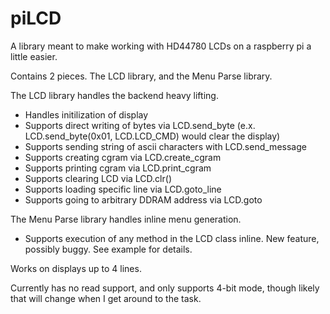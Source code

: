 # piLCD
A library meant to make working with HD44780 LCDs on a raspberry pi a little easier.

Contains 2 pieces. The LCD library, and the Menu Parse library.

The LCD library handles the backend heavy lifting.
- Handles initilization of display
- Supports direct writing of bytes via LCD.send_byte (e.x. LCD.send_byte(0x01, LCD.LCD_CMD) would clear the display)
- Supports sending string of ascii characters with LCD.send_message
- Supports creating cgram via LCD.create_cgram
- Supports printing cgram via LCD.print_cgram
- Supports clearing LCD via LCD.clr()
- Supports loading specific line via LCD.goto_line
- Supports going to arbitrary DDRAM address via LCD.goto

The Menu Parse library handles inline menu generation.
 - Supports execution of any method in the LCD class inline. New feature, possibly buggy. See example for details.
 
Works on displays up to 4 lines.

Currently has no read support, and only supports 4-bit mode, though likely that will change when I get around to the task.
